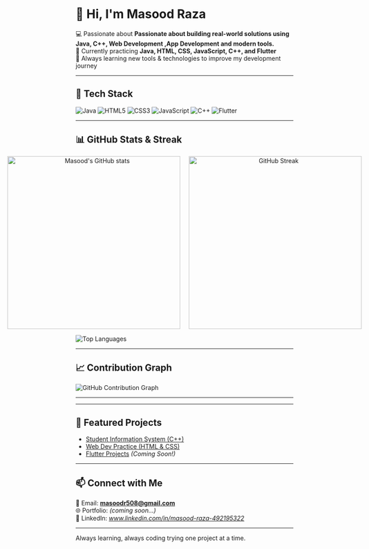 # 👋 Hi, I'm **Masood Raza**

💻 Passionate about **Passionate about building real-world solutions using Java, C++, Web Development ,App Development and modern tools.**  
🎯 Currently practicing **Java, HTML, CSS, JavaScript, C++, and Flutter**  
🚀 Always learning new tools & technologies to improve my development journey  

---

## 🔧 Tech Stack

![Java](https://img.shields.io/badge/Java-ED8B00?style=for-the-badge&logo=java&logoColor=white)
![HTML5](https://img.shields.io/badge/HTML5-E34F26?style=for-the-badge&logo=html5&logoColor=white)
![CSS3](https://img.shields.io/badge/CSS3-1572B6?style=for-the-badge&logo=css3&logoColor=white)
![JavaScript](https://img.shields.io/badge/JavaScript-F7DF1E?style=for-the-badge&logo=javascript&logoColor=black)
![C++](https://img.shields.io/badge/C++-00599C?style=for-the-badge&logo=cplusplus&logoColor=white)
![Flutter](https://img.shields.io/badge/Flutter-02569B?style=for-the-badge&logo=flutter&logoColor=white)

---

## 📊 GitHub Stats & Streak

<div align="center" style="display: flex; justify-content: center; gap: 20px;">
  <img src="https://github-readme-stats.vercel.app/api?username=masoodraza-dev&show_icons=true&theme=radical&cache_seconds=1800" 
       alt="Masood's GitHub stats" width="400"/>
  <img src="https://streak-stats.demolab.com?user=masoodraza-dev&theme=radical&border_radius=5&date_format=j%20M%5B%20Y%5D" 
       alt="GitHub Streak" width="400"/>
</div>

![Top Languages](https://github-readme-stats.vercel.app/api/top-langs/?username=masoodraza-dev&layout=compact&theme=radical&cache_seconds=1800)

---

## 📈 Contribution Graph
![GitHub Contribution Graph](https://github-readme-activity-graph.vercel.app/graph?username=masoodraza-dev&theme=react-dark&hide_border=true)

---

---

## 🚀 Featured Projects

- [Student Information System (C++)](https://github.com/masoodraza-dev/OOP_practiceFiles)  
- [Web Dev Practice (HTML & CSS)](https://github.com/masoodraza-dev/Web-Dev)  
- [Flutter Projects](#) *(Coming Soon!)*  

---

## 📫 Connect with Me  

📧 Email: **masoodr508@gmail.com**  
🌐 Portfolio: *(coming soon...)*  
🔗 LinkedIn: *www.linkedin.com/in/masood-raza-492195322*  

---

 Always learning, always coding trying one project at a time.
